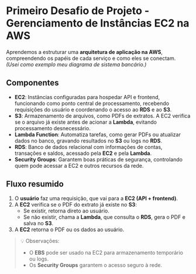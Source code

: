 # Primeiro Desafio de Projeto - Gerenciamento de Instâncias EC2 na AWS

Aprendemos a estruturar uma **arquitetura de aplicação na AWS**, compreendendo os papéis de cada serviço e como eles se conectam.  
*(Usei como exemplo meu diagrama de sistema bancário.)*

## Componentes

- **EC2**: Instâncias configuradas para hospedar API e frontend, funcionando como ponto central de processamento, recebendo requisições do usuário e coordenando o acesso ao **RDS** e ao **S3**.
- **S3**: Armazenamento de arquivos, como PDFs de extratos. A EC2 verifica se o arquivo já existe antes de acionar a **Lambda**, evitando processamento desnecessário.
- **Lambda Function**: Automatiza tarefas, como gerar PDFs ou atualizar dados no banco, gravando resultados no **S3** ou logs no **RDS**.
- **RDS**: Banco de dados relacional com informações de contas, transações e saldos, acessado pela **EC2** e pela **Lambda**.
- **Security Groups**: Garantem boas práticas de segurança, controlando quem pode acessar a EC2 e outros recursos da rede.

## Fluxo resumido

1. O **usuário** faz uma requisição, que vai para a **EC2 (API + frontend)**.
2. A **EC2** verifica se o PDF do extrato já existe no **S3**:
   - Se existir, retorna direto ao usuário.
   - Se não existir, chama a **Lambda**, que consulta o **RDS**, gera o PDF e salva no **S3**.
3. A **EC2** retorna o PDF ou os dados ao usuário.

> 💡 Observações:
> - O **EBS** pode ser usado na EC2 para armazenamento temporário ou logs.
> - Os **Security Groups** garantem o acesso seguro à rede.
